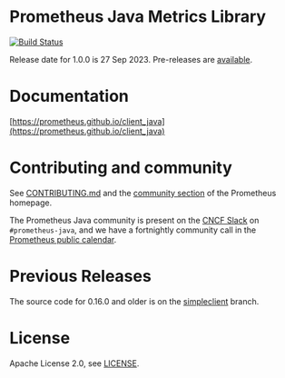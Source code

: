 # Prometheus Java Metrics Library

[![Build Status](https://circleci.com/gh/prometheus/client_java.svg?style=svg)](https://circleci.com/gh/prometheus/client_java)

Release date for 1.0.0 is 27 Sep 2023. Pre-releases are [available](https://github.com/prometheus/client_java/releases).

# Documentation

[https://prometheus.github.io/client_java](https://prometheus.github.io/client_java)

# Contributing and community

See [CONTRIBUTING.md](CONTRIBUTING.md) and the [community section](http://prometheus.io/community/) of the Prometheus homepage.

The Prometheus Java community is present on the [CNCF Slack](https://cloud-native.slack.com) on `#prometheus-java`, and we have a fortnightly community call in the [Prometheus public calendar](https://prometheus.io/community/).

# Previous Releases

The source code for 0.16.0 and older is on the [simpleclient](https://github.com/prometheus/client_java/tree/simpleclient) branch.

# License

Apache License 2.0, see [LICENSE](LICENSE).

